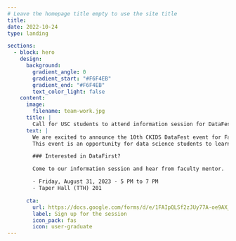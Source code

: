 ```yaml
---
# Leave the homepage title empty to use the site title
title:
date: 2022-10-24
type: landing

sections:
  - block: hero
    design:
      background:
        gradient_angle: 0
        gradient_start: "#F6F4EB"
        gradient_end: "#F6F4EB"
        text_color_light: false
    content:
      image:
        filename: team-work.jpg
      title: |
        Call for USC students to attend information session for DataFest/DataFirst Fall 2023
      text: |
        We are excited to announce the 10th CKIDS DataFest event for Fall 2023.  It will be such a special event that we are renaming it DataFirst.
        This event is an opportunity for data science students to learn to work in teams with people who have different skills, to learn about different application domains, and to work on projects that can only be done with creative ideas.

        ### Interested in DataFirst?

        Come to our information session and hear from faculty mentor.

        - Friday, August 31, 2023 - 5 PM to 7 PM
        - Taper Hall (TTH) 201

      cta:
        url: https://docs.google.com/forms/d/e/1FAIpQLSf2zJUy77A-oe9AX_MWsVpb04bSzeW7Zu6h5MrPDU7__SAuOg/viewform
        label: Sign up for the session
        icon_pack: fas
        icon: user-graduate
---
```

